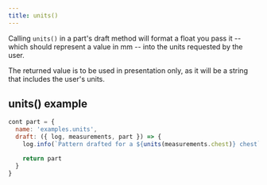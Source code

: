 ```yaml
---
title: units()
---
```


Calling `units()` in a part's draft method will format a float you pass it --
 which should represent a value in mm -- into the units requested by the user.

The returned value is to be used in presentation only, as it will be
a string that includes the user's units.

## units() example

```js
cont part = {
  name: 'examples.units',
  draft: ({ log, measurements, part }) => {
    log.info(`Pattern drafted for a ${units(measurements.chest)} chest`)

    return part
  }
}
```
